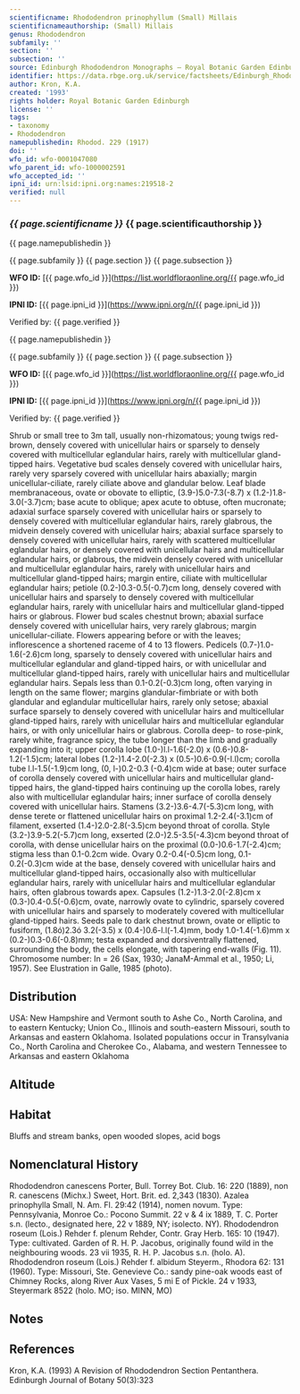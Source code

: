 ```yaml
---
scientificname: Rhododendron prinophyllum (Small) Millais
scientificnameauthorship: (Small) Millais
genus: Rhododendron
subfamily: ''
section: ''
subsection: ''
source: Edinburgh Rhododendron Monographs – Royal Botanic Garden Edinburgh
identifier: https://data.rbge.org.uk/service/factsheets/Edinburgh_Rhododendron_Monographs.xhtml
author: Kron, K.A.
created: '1993'
rights holder: Royal Botanic Garden Edinburgh
license: ''
tags:
- taxonomy
- Rhododendron
namepublishedin: Rhodod. 229 (1917)
doi: ''
wfo_id: wfo-0001047080
wfo_parent_id: wfo-1000002591
wfo_accepted_id: ''
ipni_id: urn:lsid:ipni.org:names:219518-2
verified: null
---
```

### _{{ page.scientificname }}_ {{ page.scientificauthorship }}
 {{ page.namepublishedin }}

{{ page.subfamily }} {{ page.section }} {{ page.subsection }}

**WFO ID:** [{{ page.wfo_id }}](https://list.worldfloraonline.org/{{ page.wfo_id }})

**IPNI ID:** [{{ page.ipni_id }}](https://www.ipni.org/n/{{ page.ipni_id }})

Verified by: {{ page.verified }}

 {{ page.namepublishedin }}

{{ page.subfamily }} {{ page.section }} {{ page.subsection }}

**WFO ID:** [{{ page.wfo_id }}](https://list.worldfloraonline.org/{{ page.wfo_id }})

**IPNI ID:** [{{ page.ipni_id }}](https://www.ipni.org/n/{{ page.ipni_id }})

Verified by: {{ page.verified }}



Shrub or small tree to 3m tall, usually non-rhizomatous; young twigs red-brown, densely covered with unicellular hairs or sparsely to densely covered with multicellular eglandular hairs, rarely with multicellular gland-tipped hairs. Vegetative bud scales densely covered with unicellular hairs, rarely very sparsely covered with unicellular hairs abaxially; margin unicellular-ciliate, rarely ciliate above and glandular below. Leaf blade membranaceous, ovate or obovate to elliptic, (3.9-)5.0-7.3(-8.7) x (1.2-)1.8-3.0(-3.7)cm; base acute to oblique; apex acute to obtuse, often mucronate; adaxial surface sparsely covered with unicellular hairs or sparsely to densely covered with multicellular eglandular hairs, rarely glabrous, the midvein densely covered with unicellular hairs; abaxial surface sparsely to densely covered with unicellular hairs, rarely with scattered multicellular eglandular hairs, or densely covered with unicellular hairs and multicellular eglandular hairs, or glabrous, the midvein densely covered with unicellular and multicellular eglandular hairs, rarely with unicellular hairs and multicellular gland-tipped hairs; margin entire, ciliate with multicellular eglandular hairs; petiole (0.2-)0.3-0.5(-0.7)cm long, densely covered with unicellular hairs and sparsely to densely covered with multicellular eglandular hairs, rarely with unicellular hairs and multicellular gland-tipped hairs or glabrous. Flower bud scales chestnut brown; abaxial surface densely covered with unicellular hairs, very rarely glabrous; margin unicellular-ciliate. Flowers appearing before or with the leaves; inflorescence a shortened raceme of 4 to 13 flowers. Pedicels (0.7-)1.0-1.6(-2.6)cm long, sparsely to densely covered with unicellular hairs and multicellular eglandular and gland-tipped hairs, or with unicellular and multicellular gland-tipped hairs, rarely with unicellular hairs and multicellular eglandular hairs. Sepals less than 0.1-0.2(-0.3)cm long, often varying in length on the same flower; margins glandular-fimbriate or with both glandular and eglandular multicellular hairs, rarely only setose; abaxial surface sparsely to densely covered with unicellular hairs and multicellular gland-tipped hairs, rarely with unicellular hairs and multicellular eglandular hairs, or with only unicellular hairs or glabrous. Corolla deep- to rose-pink, rarely white, fragrance spicy, the tube longer than the limb and gradually expanding into it; upper corolla lobe (1.0-)l.l-1.6(-2.0) x (0.6-)0.8-1.2(-1.5)cm; lateral lobes (1.2-)1.4-2.0(-2.3) x (0.5-)0.6-0.9(-l.l)cm; corolla tube l.l-1.5(-1.9)cm long, (0, l-)0.2-0.3 (-0.4)cm wide at base; outer surface of corolla densely covered with unicellular hairs and multicellular gland-tipped hairs, the gland-tipped hairs continuing up the corolla lobes, rarely also with multicellular eglandular hairs; inner surface of corolla densely covered with unicellular hairs. Stamens (3.2-)3.6-4.7(-5.3)cm long, with dense terete or flattened unicellular hairs on proximal 1.2-2.4(-3.1)cm of filament, exserted (1.4-)2.0-2.8(-3.5)cm beyond throat of corolla. Style (3.2-)3.9-5.2(-5.7)cm long, exserted (2.0-)2.5-3.5(-4.3)cm beyond throat of corolla, with dense unicellular hairs on the proximal (0.0-)0.6-1.7(-2.4)cm; stigma less than 0.1-0.2cm wide. Ovary 0.2-0.4(-0.5)cm long, 0.1-0.2(-0.3)cm wide at the base, densely covered with unicellular hairs and multicellular gland-tipped hairs, occasionally also with multicellular eglandular hairs, rarely with unicellular hairs and multicellular eglandular hairs, often glabrous towards apex. Capsules (1.2-)1.3-2.0(-2.8)cm x (0.3-)0.4-0.5(-0.6)cm, ovate, narrowly ovate to cylindric, sparsely covered with unicellular hairs and sparsely to moderately covered with multicellular gland-tipped hairs. Seeds pale to dark chestnut brown, ovate or elliptic to fusiform, (1.8ó)2.3ó 3.2(-3.5) x (0.4-)0.6-l.l(-1.4)mm, body 1.0-1.4(-1.6)mm x (0.2-)0.3-0.6(-0.8)mm; testa expanded and dorsiventrally flattened, surrounding the body, the cells elongate, with tapering end-walls (Fig. 11). Chromosome number: In = 26 (Sax, 1930; JanaM-Ammal et al., 1950; Li, 1957). See Elustration in Galle, 1985 (photo).

## Distribution
USA: New Hampshire and Vermont south to Ashe Co., North Carolina, and to eastern Kentucky; Union Co., Illinois and south-eastern Missouri, south to Arkansas and eastern Oklahoma. Isolated populations occur in Transylvania Co., North Carolina and Cherokee Co., Alabama, and western Tennessee to Arkansas and eastern Oklahoma

## Altitude


## Habitat
Bluffs and stream banks, open wooded slopes, acid bogs

## Nomenclatural History
Rhododendron canescens Porter, Bull. Torrey Bot. Club. 16: 220 (1889), non R. canescens (Michx.) Sweet, Hort. Brit. ed. 2,343 (1830). Azalea prinophylla Small, N. Am. Fl. 29:42 (1914), nomen novum. Type: Pennsylvania, Monroe Co.: Pocono Summit. 22 v & 4 ix 1889, T. C. Porter s.n. (lecto., designated here, 22 v 1889, NY; isolecto. NY). Rhododendron roseum (Lois.) Rehder f. plenum Rehder, Contr. Gray Herb. 165: 10 (1947). Type: cultivated. Garden of R. H. P. Jacobus, originally found wild in the neighbouring woods. 23 vii 1935, R. H. P. Jacobus s.n. (holo. A). Rhododendron roseum (Lois.) Rehder f. albidum Steyerm., Rhodora 62: 131 (1960). Type: Missouri, Ste. Genevieve Co.: sandy pine-oak woods east of Chimney Rocks, along River Aux Vases, 5 mi E of Pickle. 24 v 1933, Steyermark 8522 (holo. MO; iso. MINN, MO)
                       
## Notes


## References

Kron, K.A. (1993) A Revision of Rhododendron Section Pentanthera. Edinburgh Journal of Botany 50(3):323
